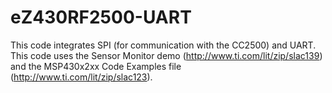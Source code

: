 # eZ430RF2500-UART
This code integrates SPI (for communication with the CC2500) and UART. This code uses the Sensor Monitor demo (http://www.ti.com/lit/zip/slac139) and the MSP430x2xx Code Examples file (http://www.ti.com/lit/zip/slac123).  
